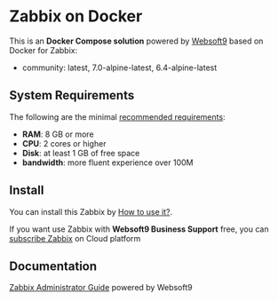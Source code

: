 # Zabbix on Docker  

This is an **Docker Compose solution** powered by [Websoft9](https://www.websoft9.com) based on Docker for Zabbix:


 - community:  latest, 7.0-alpine-latest, 6.4-alpine-latest


## System Requirements

The following are the minimal [recommended requirements](https://www.zabbix.com/documentation/current/en/manual/installation/requirements):

* **RAM**: 8 GB or more
* **CPU**: 2 cores or higher
* **Disk**: at least 1 GB of free space
* **bandwidth**: more fluent experience over 100M  

## Install

You can install this Zabbix by [How to use it?](https://github.com/Websoft9/docker-library#how-to-use-it).   

If you want use Zabbix with **Websoft9 Business Support** free, you can [subscribe Zabbix](https://www.websoft9.com/apps) on Cloud platform

## Documentation

[Zabbix Administrator Guide](https://support.websoft9.com/docs/zabbix) powered by Websoft9